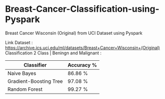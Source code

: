 # Breast-Cancer-Classification-using-Pyspark
Breast Cancer Wisconsin (Original) from UCI Dataset using Pyspark

Link Dataset : https://archive.ics.uci.edu/ml/datasets/Breast+Cancer+Wisconsin+(Original) \
Classification 2 Class | Beningn and Malignant : 

| Classifier  | Accuracy % |
| ------------- | ------------- |
| Naive Bayes  | 86.86 %  |
| Gradient-Boosting Tree | 97.08 %  |
| Random Forest | 99.27 % |

